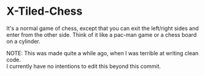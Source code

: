 # X-Tiled-Chess

It's a normal game of chess, except that you can exit the left/right sides and enter from the other side.
Think of it like a pac-man game or a chess board on a cylinder.


NOTE: This was made quite a while ago, when I was terrible at writing clean code.\
I currently have no intentions to edit this beyond this commit.
